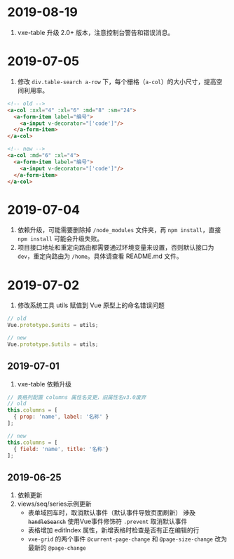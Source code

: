 # 2019-08-19
1. vxe-table 升级 2.0+ 版本，注意控制台警告和错误消息。

# 2019-07-05
1. 修改 `div.table-search a-row` 下，每个栅格（`a-col`）的大小尺寸，提高空间利用率。

``` html
<!-- old -->
<a-col :xxl="4" :xl="6" :md="8" :sm="24">
  <a-form-item label="编号">
    <a-input v-decorator="['code']"/>
  </a-form-item>
</a-col>

<!-- new -->
<a-col :md="6" :xl="4">
  <a-form-item label="编号">
    <a-input v-decorator="['code']"/>
  </a-form-item>
</a-col>
```

# 2019-07-04
1. 依赖升级，可能需要删除掉 `/node_modules` 文件夹，再 `npm install`，直接 `npm install` 可能会升级失败。
2. 项目接口地址和重定向路由都需要通过环境变量来设置，否则默认接口为 `dev`，重定向路由为 `/home`。具体请查看 README.md 文件。

# 2019-07-02
1. 修改系统工具 utils 赋值到 Vue 原型上的命名错误问题

``` javascript
// old
Vue.prototype.$units = utils;

// new 
Vue.prototype.$utils = utils;
```

## 2019-07-01
1. vxe-table 依赖升级

``` javascript
// 表格列配置 columns 属性名变更，旧属性名v3.0废弃
// old
this.columns = [
  { prop: 'name', label: '名称' }
];

// new
this.columns = [
  { field: 'name', title: '名称'}
];
```

## 2019-06-25
1. 依赖更新  
2. views/seq/series示例更新  
   * 表单域回车时，取消默认事件（默认事件导致页面刷新） ~~涉及 `handleSearch`~~ 使用Vue事件修饰符 `.prevent` 取消默认事件
   * 表格增加 editIndex 属性，新增表格时检查是否有正在编辑的行  
   * `vxe-grid` 的两个事件 `@current-page-change` 和 `@page-size-change` 改为最新的 `@page-change`
